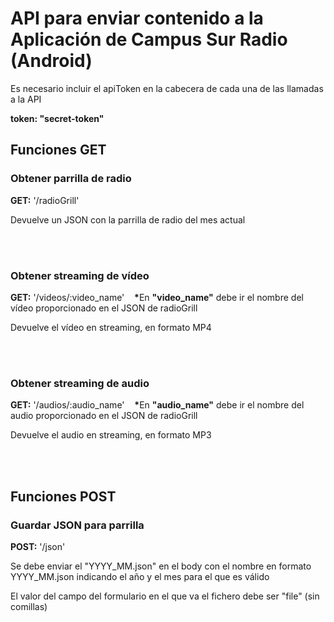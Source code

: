 <h1>API para enviar contenido a la Aplicación de Campus Sur Radio (Android)</h1>
<p> Es necesario incluir el apiToken en la cabecera de cada una de las llamadas a la API</p>
<p><b>token: "secret-token"</b></p>

<h2>Funciones GET</h2>
<h3>Obtener parrilla de radio</h3>
<p> <b>GET:</b> '/radioGrill' </p>
<p> Devuelve un JSON con la parrilla de radio del mes actual </p>
<br><br>

<h3>Obtener streaming de vídeo</h3>
<p> <b>GET:</b> '/videos/:video_name'&nbsp;&nbsp;&nbsp;
<b>*</b>En <b>"video_name"</b> debe ir el nombre del vídeo proporcionado en el JSON de radioGrill</p>
<p> Devuelve el vídeo en streaming, en formato MP4 </p>
<br><br>

<h3>Obtener streaming de audio</h3>
<p> <b>GET:</b> '/audios/:audio_name'&nbsp;&nbsp;&nbsp;
<b>*</b>En <b>"audio_name"</b> debe ir el nombre del audio proporcionado en el JSON de radioGrill</p>
<p> Devuelve el audio en streaming, en formato MP3 </p>
<br><br>

<h2>Funciones POST</h2>
<h3>Guardar JSON para parrilla</h3>
<p> <b>POST:</b> '/json' </p>
<p>Se debe enviar el "YYYY_MM.json" en el body con el nombre en formato YYYY_MM.json indicando el año y el mes para el que es válido</p>
<p>El valor del campo del formulario en el que va el fichero debe ser "file" (sin comillas) </p>
<br><br>
